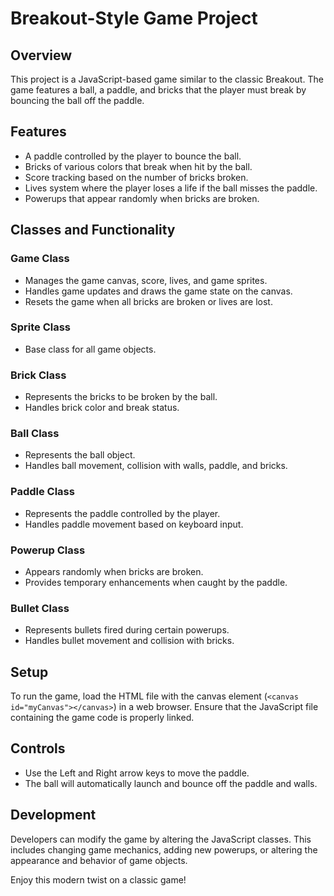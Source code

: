 # Breakout-Style Game Project

## Overview
This project is a JavaScript-based game similar to the classic Breakout. The game features a ball, a paddle, and bricks that the player must break by bouncing the ball off the paddle. 

## Features
- A paddle controlled by the player to bounce the ball.
- Bricks of various colors that break when hit by the ball.
- Score tracking based on the number of bricks broken.
- Lives system where the player loses a life if the ball misses the paddle.
- Powerups that appear randomly when bricks are broken.

## Classes and Functionality
### Game Class
- Manages the game canvas, score, lives, and game sprites.
- Handles game updates and draws the game state on the canvas.
- Resets the game when all bricks are broken or lives are lost.

### Sprite Class
- Base class for all game objects.

### Brick Class
- Represents the bricks to be broken by the ball.
- Handles brick color and break status.

### Ball Class
- Represents the ball object.
- Handles ball movement, collision with walls, paddle, and bricks.

### Paddle Class
- Represents the paddle controlled by the player.
- Handles paddle movement based on keyboard input.

### Powerup Class
- Appears randomly when bricks are broken.
- Provides temporary enhancements when caught by the paddle.

### Bullet Class
- Represents bullets fired during certain powerups.
- Handles bullet movement and collision with bricks.

## Setup
To run the game, load the HTML file with the canvas element (`<canvas id="myCanvas"></canvas>`) in a web browser. Ensure that the JavaScript file containing the game code is properly linked.

## Controls
- Use the Left and Right arrow keys to move the paddle.
- The ball will automatically launch and bounce off the paddle and walls.

## Development
Developers can modify the game by altering the JavaScript classes. This includes changing game mechanics, adding new powerups, or altering the appearance and behavior of game objects.

Enjoy this modern twist on a classic game!
